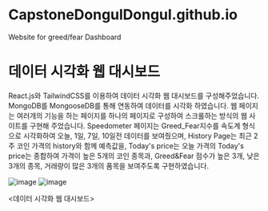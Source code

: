 # CapstoneDongulDongul.github.io
Website for greed/fear Dashboard

# 데이터 시각화 웹 대시보드 
React.js와 TailwindCSS를 이용하여 데이터 시각화 웹 대시보드를 구성해주었습니다. MongoDB를 MongooseDB를 통해 연동하여 데이터를 시각화 하였습니다. 웹 페이지는 여러개의 기능을 하는 페이지를 하나의 페이지로 구성하여 스크롤하는 방식의 웹 사이트를 구현해 주었습니다. Speedometer 페이지는 Greed_Fear지수를 속도계 형식으로 시각화하여 오늘, 1일, 7일, 10일전 데이터를 보여줬으며, History Page는 최근 2주 코인 가격의 history와 함께 예측값을, Today's price는 오늘 가격의 Today's price는 종합하여 가격이 높은 5개의 코인 종목과, Greed&Fear 점수가 높은 3개, 낮은 3개의 종목, 거래량이 많은 3개의 품목을 보여주도록 구현하였습니다. 

![image](https://user-images.githubusercontent.com/81630351/169851299-38550f07-4933-42ac-8763-b4ae6fe72a20.png)
![image](https://user-images.githubusercontent.com/81630351/169851458-accbf978-59f8-495a-811c-8a67d4746db5.png)


<데이터 시각화 웹 대시보드>
